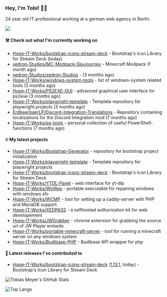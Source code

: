 ### Hey, I'm Tobi! 👋🏻
24 year old IT-professional working at a german web agency in Berlin.

![](https://komarev.com/ghpvc/?username=Hope-IT-Works&style=for-the-badge&base=287&abbreviated=true&color=107c10)

#### 🛠 Check out what I'm currently working on

- [Hope-IT-Works/bootstrap-icons-stream-deck](https://github.com/Hope-IT-Works/bootstrap-icons-stream-deck) - Bootstrap&#39;s Icon Library for Stream Deck (today)
- [xedron-Studios/MC-Modpack-SkyJourney](https://github.com/xedron-Studios/MC-Modpack-SkyJourney) - Minecraft Modpack (1 month ago)
- [xedron-Studios/xedron-Studios](https://github.com/xedron-Studios/xedron-Studios) -  (3 months ago)
- [Hope-IT-Works/windows-system-tools](https://github.com/Hope-IT-Works/windows-system-tools) - list of windows-system related tools (3 months ago)
- [Hope-IT-Works/PS2EXE-GUI](https://github.com/Hope-IT-Works/PS2EXE-GUI) - advanced graphical user interface for ps2exe (3 months ago)
- [Hope-IT-Works/playwright-template](https://github.com/Hope-IT-Works/playwright-template) - Template repository for playwright projects (3 months ago)
- [ErdbeerbaerLP/Discord-Integration-Translations](https://github.com/ErdbeerbaerLP/Discord-Integration-Translations) - Repository containing localizations for the Discord Integration mod (7 months ago)
- [Hope-IT-Works/ps-tools](https://github.com/Hope-IT-Works/ps-tools) - personal collection of useful PowerShell-functions (7 months ago)

#### 💡 My latest projects

- [Hope-IT-Works/Bootstrap-Generator](https://github.com/Hope-IT-Works/Bootstrap-Generator) - repository for bootstrap project initialization
- [Hope-IT-Works/playwright-template](https://github.com/Hope-IT-Works/playwright-template) - Template repository for playwright projects
- [Hope-IT-Works/bootstrap-icons-stream-deck](https://github.com/Hope-IT-Works/bootstrap-icons-stream-deck) - Bootstrap&#39;s Icon Library for Stream Deck
- [Hope-IT-Works/YTDL-Panel](https://github.com/Hope-IT-Works/YTDL-Panel) - web interface for yt-dlp
- [Hope-IT-Works/WinRep](https://github.com/Hope-IT-Works/WinRep) - portable executable for repairing windows with windows sfc
- [Hope-IT-Works/WCMP](https://github.com/Hope-IT-Works/WCMP) - tool for setting up a caddy-server with PHP and MariaDB support
- [Hope-IT-Works/XEDPASS](https://github.com/Hope-IT-Works/XEDPASS) - a selfhosted authorization kit for web developement
- [Hope-IT-Works/JWGrabber](https://github.com/Hope-IT-Works/JWGrabber) - chrome extension for grabbing the source url of JW Player embeds
- [Hope-IT-Works/portable-minecraft-server](https://github.com/Hope-IT-Works/portable-minecraft-server) - tool for running a minecraft server on any windows system
- [Hope-IT-Works/Budibase-PHP](https://github.com/Hope-IT-Works/Budibase-PHP) - Budibase API wrapper for php

#### 🎉 Latest releases I've contributed to

- [Hope-IT-Works/bootstrap-icons-stream-deck](https://github.com/Hope-IT-Works/bootstrap-icons-stream-deck) ([1.13.1](https://github.com/Hope-IT-Works/bootstrap-icons-stream-deck/releases/tag/1.13.1), today) - Bootstrap&#39;s Icon Library for Stream Deck

![Tobias Meyer's GitHub Stats](https://github-readme-stats.vercel.app/api?username=Hope-IT-Works&show_icons=true&theme=dark&include_all_commits=true&bg_color=1e1e1e&icon_color=00ff00&text_color=c3c3c3)

![Top Langs](https://github-readme-stats.vercel.app/api/top-langs/?username=Hope-IT-Works&show_icons=true&theme=dark&include_all_commits=true&bg_color=1e1e1e&icon_color=00ff00&text_color=c3c3c3)
